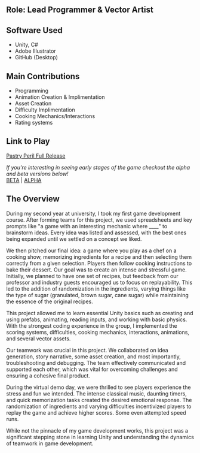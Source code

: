 ## Role: Lead Programmer & Vector Artist

## Software Used 
- Unity, C#
- Adobe Illustrator
- GitHub (Desktop)

## Main Contributions
- Programming
- Animation Creation & Implimentation
- Asset Creation
- Difficulty Implimentation
- Cooking Mechanics/Interactions
- Rating systems

## Link to Play
[Pastry Peril Full Release](https://bedrockbadger.itch.io/pastry-peril)

*If you're interesting in seeing early stages of the game checkout the alpha and beta versions below!*\
[BETA](https://bedrockbadger.itch.io/beta-pastry-peril) | [ALPHA](https://bedrockbadger.itch.io/alpha-pastry-peril)

## The Overview
During my second year at university, I took my first game development course. After forming teams for this project, we used spreadsheets and key prompts like "a game with an interesting mechanic where ____" to brainstorm ideas. Every idea was listed and assessed, with the best ones being expanded until we settled on a concept we liked.

We then pitched our final idea: a game where you play as a chef on a cooking show, memorizing ingredients for a recipe and then selecting them correctly from a given selection. Players then follow cooking instructions to bake their dessert. Our goal was to create an intense and stressful game. Initially, we planned to have one set of recipes, but feedback from our professor and industry guests encouraged us to focus on replayability. This led to the addition of randomization in the ingredients, varying things like the type of sugar (granulated, brown sugar, cane sugar) while maintaining the essence of the original recipes.

This project allowed me to learn essential Unity basics such as creating and using prefabs, animating, reading inputs, and working with basic physics. With the strongest coding experience in the group, I implemented the scoring systems, difficulties, cooking mechanics, interactions, animations, and several vector assets.

Our teamwork was crucial in this project. We collaborated on idea generation, story narrative, some asset creation, and most importantly, troubleshooting and debugging. The team effectively communicated and supported each other, which was vital for overcoming challenges and ensuring a cohesive final product.

During the virtual demo day, we were thrilled to see players experience the stress and fun we intended. The intense classical music, daunting timers, and quick memorization tasks created the desired emotional response. The randomization of ingredients and varying difficulties incentivized players to replay the game and achieve higher scores. Some even attempted speed runs.

While not the pinnacle of my game development works, this project was a significant stepping stone in learning Unity and understanding the dynamics of teamwork in game development.